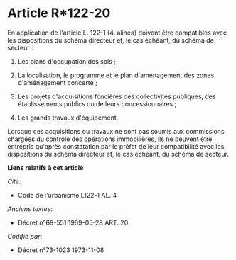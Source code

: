 # Article R*122-20

En application de l'article L. 122-1 (4. alinéa) doivent être compatibles avec les dispositions du schéma directeur et, le
cas échéant, du schéma de secteur :

1. Les plans d'occupation des sols ;

2. La localisation, le programme et le plan d'aménagement des zones d'aménagement concerté ;

3. Les projets d'acquisitions foncières des collectivités publiques, des établissements publics ou de leurs
concessionnaires ;

4. Les grands travaux d'équipement.

Lorsque ces acquisitions ou travaux ne sont pas soumis aux commissions chargées du contrôle des opérations immobilières, ils
ne peuvent être entrepris qu'après constatation par le préfet de leur compatibilité avec les dispositions du schéma directeur
et, le cas échéant, du schéma de secteur.

**Liens relatifs à cet article**

_Cite_:

  - Code de l'urbanisme L122-1 AL.  4

_Anciens textes_:

  - Décret n°69-551 1969-05-28 ART. 20

_Codifié par_:

  - Décret n°73-1023 1973-11-08
